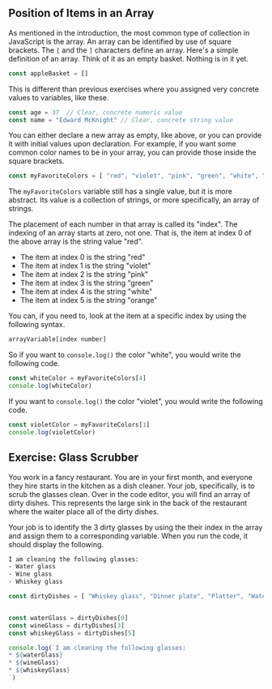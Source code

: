 ## Position of Items in an Array

As mentioned in the introduction, the most common type of collection in JavaScript is the array. An array can be identified by use of square brackets.  The `[` and the `]` characters define an array. Here's a simple definition of an array. Think of it as an empty basket.  Nothing is in it yet.

```js
const appleBasket = []
```

This is different than previous exercises where you assigned very concrete values to variables, like these.

```js
const age = 37  // Clear, concrete numeric value
const name = "Edward McKnight" // Clear, concrete string value
```

You can either declare a new array as empty, like above, or you can provide it with initial values upon declaration. For example, if you want some common color names to be in your array, you can provide those inside the square brackets.

```js
const myFavoriteColors = [ "red", "violet", "pink", "green", "white", "orange" ]
```

The `myFavoriteColors` variable still has a single value, but it is more abstract. Its value is a collection of strings, or more specifically, an array of strings.

The placement of each number in that array is called its "index". The indexing of an array starts at zero, not one. That is, the item at index 0 of the above array is the string value "red".

* The item at index 0 is the string "red"
* The item at index 1 is the string "violet"
* The item at index 2 is the string "pink"
* The item at index 3 is the string "green"
* The item at index 4 is the string "white"
* The item at index 5 is the string "orange"

You can, if you need to, look at the item at a specific index by using the following syntax.

```js
arrayVariable[index number]
```

So if you want to `console.log()` the color "white", you would write the following code.

```js
const whiteColor = myFavoriteColors[4]
console.log(whiteColor)
```

If you want to `console.log()` the color "violet", you would write the following code.

```js
const violetColor = myFavoriteColors[1]
console.log(violetColor)
```

## Exercise: Glass Scrubber

You work in a fancy restaurant. You are in your first month, and everyone they hire starts in the kitchen as a dish cleaner. Your job, specifically, is to scrub the glasses clean. Over in the code editor, you will find an array of dirty dishes. This represents the large sink in the back of the restaurant where the waiter place all of the dirty dishes. 

Your job is to identify the 3 dirty glasses by using the their index in the array and assign them to a corresponding variable. When you run the code, it should display the following.

```html
I am cleaning the following glasses:
- Water glass
- Wine glass
- Whiskey glass
```







```js
const dirtyDishes = [ "Whiskey glass", "Dinner plate", "Platter", "Water glass", "Salad plate", "Wine glass" ]


const waterGlass = dirtyDishes[0]
const wineGlass = dirtyDishes[3]
const whiskeyGlass = dirtyDishes[5]

console.log(`I am cleaning the following glasses:
* ${waterGlass}
* ${wineGlass}
* ${whiskeyGlass}
`)
```
<!--stackedit_data:
eyJoaXN0b3J5IjpbMjA4MjUwNTM0LDg0MDQxMDI1Ml19
-->